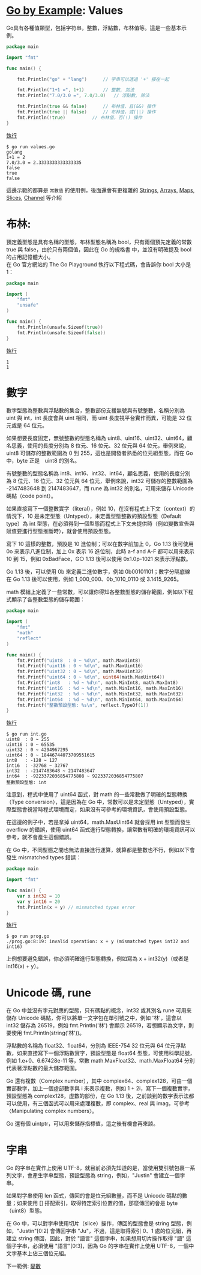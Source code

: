 # [Go by Example](../gobyexample.md): Values

Go具有各種值類型，包括字符串，整數，浮點數，布林值等。這是一些基本示例。

``` go
package main

import "fmt"

func main() {

    fmt.Println("go" + "lang")  	// 字串可以透過 '+' 接在一起

    fmt.Println("1+1 =", 1+1)		// 整數, 加法
    fmt.Println("7.0/3.0 =", 7.0/3.0)	// 浮點數, 除法

    fmt.Println(true && false)		// 布林值，且(&&) 操作
    fmt.Println(true || false)		// 布林值，或(||) 操作
    fmt.Println(!true)			// 布林值，否(!) 操作
}
```
[執行](http://play.golang.org/p/YnVS3LZr8pk)

``` shell
$ go run values.go
golang
1+1 = 2
7.0/3.0 = 2.3333333333333335
false
true
false
```

這邊示範的都算是 `常數值` 的使用例，後面還會有更複雜的 [Strings](strings.md), [Arrays](arrays.md), [Maps](maps.md), [Slices](slices.md), [Channel](channel.md) 等介紹

# 布林:

預定義型態是具有名稱的型態，布林型態名稱為 bool，只有兩個預先定義的常數 true 與 false，由於只有兩個值，因此在 Go 的規格書 中，並沒有明確提及 bool 的占用記憶體大小。  
在 Go 官方網站的 The Go Playground 執行以下程式碼，會告訴你 bool 大小是 1：
``` go
package main

import (
    "fmt"
    "unsafe"
)

func main() {
    fmt.Println(unsafe.Sizeof(true))
    fmt.Println(unsafe.Sizeof(false))
}
```
[執行](https://play.golang.org/p/62gvzeKce-p)

``` shell
1
1
```

# 數字

數字型態為整數與浮點數的集合，整數部份支援無號與有號整數，名稱分別為 uint 與 int，int 長度會與 uint 相同，而 uint 長度視平台實作而異，可能是 32 位元或是 64 位元。

如果想要長度固定，無號整數的型態名稱為 uint8、uint16、uint32、uint64，顧名思義，使用的長度分別為 8 位元、16 位元、32 位元與 64 位元，舉例來說，uint8 可儲存的整數範圍為 0 到 255，這也是開發者熟悉的位元組型態，而在 Go 中，byte 正是　uint8 的別名。

有號整數的型態名稱為 int8、int16、int32、int64，顧名思義，使用的長度分別為 8 位元、16 位元、32 位元與 64 位元，舉例來說，int32 可儲存的整數範圍為 -2147483648 到 2147483647，而 rune 為 int32 的別名，可用來儲存 Unicode 碼點（code point）。

如果直接寫下一個整數實字（literal），例如 10，在沒有程式上下文（context）的情況下，10 是未定型態（Untyped），未定義型態整數的預設型態（Default type）為 int 型態，在必須得到一個型態而程式上下文未提供時（例如變數宣告與賦值要進行型態推斷時），就會使用預設型態。

寫下 10 這樣的整數，預設是 10 進位制；可以在數字前加上 0，Go 1.13 後可使用 0o 來表示八進位制，加上 0x 表示 16 進位制，此時 a-f and A-F 都可以用來表示 10 到 15，例如 0xBadFace，G○ 1.13 後可以使用 0x1.0p-1021 來表示浮點數。

Go 1.13 後，可以使用 0b 來定義二進位數字，例如 0b00101101；數字分隔底線在 Go 1.13 後可以使用，例如 1_000_000、0b_1010_0110 或 3.1415_9265。

math 模組上定義了一些常數，可以讓你得知各整數型態的儲存範圍，例如以下程式顯示了各整數型態的儲存範圍：

``` go
package main

import (
    "fmt"
    "math"
    "reflect"
)

func main() {
    fmt.Printf("uint8  : 0 ~ %d\n", math.MaxUint8)
    fmt.Printf("uint16 : 0 ~ %d\n", math.MaxUint16)
    fmt.Printf("uint32 : 0 ~ %d\n", math.MaxUint32)
    fmt.Printf("uint64 : 0 ~ %d\n", uint64(math.MaxUint64))
    fmt.Printf("int8   : %d ~ %d\n", math.MinInt8, math.MaxInt8)
    fmt.Printf("int16  : %d ~ %d\n", math.MinInt16, math.MaxInt16)
    fmt.Printf("int32  : %d ~ %d\n", math.MinInt32, math.MaxInt32)
    fmt.Printf("int64  : %d ~ %d\n", math.MinInt64, math.MaxInt64)
    fmt.Printf("整數預設型態: %s\n", reflect.TypeOf(1))
}
```
[執行](https://play.golang.org/p/dqT0WHrnvrs)

``` shell
$ go run int.go
uint8  : 0 ~ 255
uint16 : 0 ~ 65535
uint32 : 0 ~ 4294967295
uint64 : 0 ~ 18446744073709551615
int8   : -128 ~ 127
int16  : -32768 ~ 32767
int32  : -2147483648 ~ 2147483647
int64  : -9223372036854775808 ~ 9223372036854775807
整數預設型態: int
```

注意到，程式中使用了 uint64 函式，對 math 的一些常數做了明確的型態轉換（Type conversion），這是因為在 Go 中，常數可以是未定型態（Untyped），實際型態會視當時程式環境而定，如果沒有可參考的環境資訊，會使用預設型態。

在這邊的例子中，若是拿掉 uint64，math.MaxUint64 就會採用 int 型態而發生 overflow 的錯誤，使用 uint64 函式進行型態轉換，讓常數有明確的環境資訊可以參考，就不會產生這個錯誤。

在 Go 中，不同型態之間也無法直接進行運算，就算都是整數也不行，例如以下會發生 mismatched types 錯誤：

``` go
package main

import "fmt"

func main() {
    var x int32 = 10
    var y int16 = 20
    fmt.Println(x + y) // mismatched types error
}
```
[執行](https://play.golang.org/p/i7S8vcpYWZg)

``` shell
$ go run prog.go
./prog.go:8:19: invalid operation: x + y (mismatched types int32 and int16)
```

上例想要避免錯誤，你必須明確進行型態轉換，例如寫為 x + int32(y)（或者是 int16(x) + y）。

# Unicode 碼, rune

在 Go 中並沒有字元對應的型態，只有碼點的概念，int32 或其別名 rune 可用來儲存 Unicode 碼點，你可以將單一文字包在單引號之中，例如 '林'，這會以 int32 儲存為 26519，例如 fmt.Println('林') 會顯示 26519，若想顯示為文字，則要使用 fmt.Println(string('林'))。

浮點數的名稱為 float32、float64，分別為 IEEE-754 32 位元與 64 位元浮點數，如果直接寫下一個浮點數實字，預設型態是 float64 型態，可使用科學記號，例如 1.e+0、6.67428e-11 等，常數 math.MaxFloat32、math.MaxFloat64 分別代表著浮點數的最大儲存範圍。

Go 還有複數（Complex number），其中 complex64、complex128，可由一個實部數字，加上一個虛部數字與 i 來表示複數，例如 1 + 2i，寫下一個複數實字，預設型態為 complex128，虛數的部份，在 Go 1.13 後，之前談到的數字表示法都可以使用，有三個函式可以用來處理複數，即 complex、real 與 imag，可參考〈Manipulating complex numbers〉。

Go 還有個 uintptr，可以用來儲存指標值，這之後有機會再來談。
 
# 字串

Go 的字串在實作上使用 UTF-8，就目前必須先知道的是，當使用雙引號包裹一系列文字，會產生字串型態，預設型態為 string，例如，"Justin" 會建立一個字串。

如果對字串使用 len 函式，傳回的會是位元組數量，而不是 Unicode 碼點的數量；如果使用 [] 搭配索引，取得特定索引位置的值，那麼傳回的會是 byte（uint8）型態。

在 Go 中，可以對字串使用切片（slice）操作，傳回的型態會是 string 型態，例如，"Justin"[0:2] 會傳回字串 "Ju"，不過，這是取得索引 0、1 處的位元組，再建立 string 傳回，因此，對於 "語言" 這個字串，如果想用切片操作取得 "語" 這個子字串，必須使用 "語言"[0:3]，因為 Go 的字串在實作上使用 UTF-8，一個中文字基本上佔三個位元組。


下一範例: [變數](variables.md)
